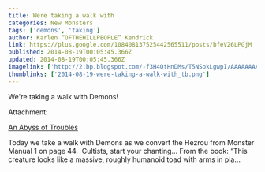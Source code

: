 ```yaml
---
title: Were taking a walk with
categories: New Monsters
tags: ['demons', 'taking']
author: Karlen “OFTHEHILLPEOPLE” Kendrick
link: https://plus.google.com/108408137525442565511/posts/bfeV26LPGjM
published: 2014-08-19T00:05:45.366Z
updated: 2014-08-19T00:05:45.366Z
imagelink: ['http://2.bp.blogspot.com/-f3H4QtHnDMs/T5NSokLgwpI/AAAAAAAABko/jzGkBTvxX9Q/s1600/images+(1).jpg']
thumblinks: ['2014-08-19-were-taking-a-walk-with_tb.png']
---
```


We&#39;re taking a walk with Demons!


Attachment:

<a href='http://diceanddungeoneering.blogspot.com/2014/08/an-abyss-of-troubles.html'>An Abyss of Troubles</a>


Today we take a walk with Demons as we convert the Hezrou from Monster Manual 1 on page 44.  Cultists, start your chanting…           From the book:  “This creature looks like a massive, roughly humanoid toad with arms in pla...